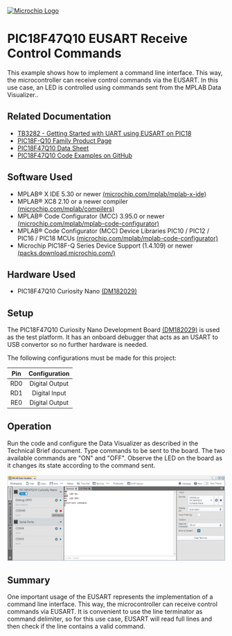 <a href="https://www.microchip.com" rel="nofollow"><img src="./images/MicrochipLogo.png" alt="Microchip Logo" width="300" /></a>

# PIC18F47Q10 EUSART Receive Control Commands

This example shows how to implement a command line interface. This way, the microcontroller can receive
control commands via the EUSART. In this use case, an LED is controlled using commands sent from the
MPLAB Data Visualizer..

## Related Documentation

- [TB3282 - Getting Started with UART using EUSART on PIC18](https://www.microchip.com/wwwappnotes/appnotes.aspx?appnote=en1003086)
- [PIC18F-Q10 Family Product Page](https://www.microchip.com/design-centers/8-bit/pic-mcus/device-selection/pic18f-q10-product-family)
- [PIC18F47Q10 Data Sheet](http://ww1.microchip.com/downloads/en/DeviceDoc/40002043D.pdf)
- [PIC18F47Q10 Code Examples on GitHub](https://github.com/microchip-pic-avr-examples?q=pic18f47q10-cnano&type=&language=)

## Software Used

- MPLAB® X IDE 5.30 or newer [(microchip.com/mplab/mplab-x-ide)](http://www.microchip.com/mplab/mplab-x-ide)
- MPLAB® XC8 2.10 or a newer compiler [(microchip.com/mplab/compilers)](http://www.microchip.com/mplab/compilers)
- MPLAB® Code Configurator (MCC) 3.95.0 or newer [(microchip.com/mplab/mplab-code-configurator)](https://www.microchip.com/mplab/mplab-code-configurator)
- MPLAB® Code Configurator (MCC) Device Libraries PIC10 / PIC12 / PIC16 / PIC18 MCUs [(microchip.com/mplab/mplab-code-configurator)](https://www.microchip.com/mplab/mplab-code-configurator)
- Microchip PIC18F-Q Series Device Support (1.4.109) or newer [(packs.download.microchip.com/)](https://packs.download.microchip.com/)

## Hardware Used

- PIC18F47Q10 Curiosity Nano [(DM182029)](https://www.microchip.com/Developmenttools/ProductDetails/DM182029)

## Setup

The PIC18F47Q10 Curiosity Nano Development Board [(DM182029)](https://www.microchip.com/Developmenttools/ProductDetails/DM182029) is used as the test platform. It has an onboard debugger that acts as an USART to USB convertor so no further hardware is needed.

The following configurations must be made for this project:

| Pin | Configuration  |
| :-: | :------------: |
| RD0 | Digital Output |
| RD1 | Digital Input  |
| RE0 | Digital Output |

## Operation

Run the code and configure the Data Visualizer as described in the Technical Brief document. Type commands to be sent to the board. The two available commands are "ON" and "OFF". Observe the LED on the board as it changes its state
according to the command sent.

![Demo in MPLABX Data Visualizer](./images/demo.png)

## Summary

One important usage of the EUSART represents the implementation of a command line interface. This way, the
microcontroller can receive control commands via EUSART. It is convenient to use the line terminator as command
delimiter, so for this use case, EUSART will read full lines and then check if the line contains a valid command.
